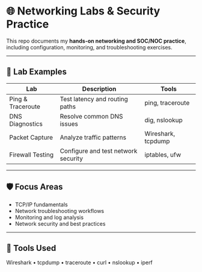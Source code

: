# 🌐 Networking Labs & Security Practice

This repo documents my **hands-on networking and SOC/NOC practice**, including configuration, monitoring, and troubleshooting exercises.

---

## 🧩 Lab Examples
| Lab | Description | Tools |
|------|-------------|--------|
| Ping & Traceroute | Test latency and routing paths | ping, traceroute |
| DNS Diagnostics | Resolve common DNS issues | dig, nslookup |
| Packet Capture | Analyze traffic patterns | Wireshark, tcpdump |
| Firewall Testing | Configure and test network security | iptables, ufw |

---

## 🛡️ Focus Areas
- TCP/IP fundamentals  
- Network troubleshooting workflows  
- Monitoring and log analysis  
- Network security and best practices  

---

## 🧰 Tools Used
Wireshark • tcpdump • traceroute • curl • nslookup • iperf
